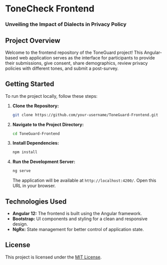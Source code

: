 # ToneCheck Frontend
### Unveiling the Impact of Dialects in Privacy Policy 

## Project Overview

Welcome to the frontend repository of the ToneGuard project! This Angular-based web application serves as the interface for participants 
to provide their submissions, give consent, share demographics, review privacy policies with different tones, and submit a post-survey.

## Getting Started

To run the project locally, follow these steps:

1. **Clone the Repository:**
   ```bash
   git clone https://github.com/your-username/ToneGuard-Frontend.git
   ```

2. **Navigate to the Project Directory:**
   ```bash
   cd ToneGuard-Frontend
   ```

3. **Install Dependencies:**
   ```bash
   npm install
   ```

4. **Run the Development Server:**
   ```bash
   ng serve
   ```

   The application will be available at `http://localhost:4200/`. Open this URL in your browser.

## Technologies Used

- **Angular 12:** The frontend is built using the Angular framework.
- **Bootstrap:** UI components and styling for a clean and responsive design.
- **NgRx:** State management for better control of application state.

## License

This project is licensed under the [MIT License](LICENSE).
